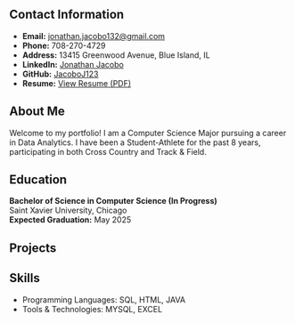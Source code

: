 ## Contact Information
- **Email:** jonathan.jacobo132@gmail.com  
- **Phone:** 708-270-4729  
- **Address:** 13415 Greenwood Avenue, Blue Island, IL  
- **LinkedIn:** [Jonathan Jacobo](https://www.linkedin.com/in/jonathan-jacobo-0319ab295)
- **GitHub:** [JacoboJ123](https://github.com/JacoboJ123)
- **Resume:** [View Resume (PDF)](https://JacoboJ123/jacoboj123.github.io/docs/resume.pdf)

## About Me
Welcome to my portfolio! I am a Computer Science Major pursuing a career in Data Analytics. I have been a Student-Athlete for the past 8 years, participating in both Cross Country and Track & Field.

## Education
**Bachelor of Science in Computer Science (In Progress)**  
Saint Xavier University, Chicago  
**Expected Graduation:** May 2025  

## Projects

## Skills
- Programming Languages: SQL, HTML, JAVA
- Tools & Technologies: MYSQL, EXCEL
